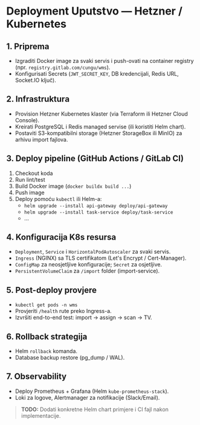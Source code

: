 # Deployment Uputstvo — Hetzner / Kubernetes

## 1. Priprema
- Izgraditi Docker image za svaki servis i push-ovati na container registry (npr. `registry.gitlab.com/cungu/wms`).
- Konfigurisati Secrets (`JWT_SECRET_KEY`, DB kredencijali, Redis URL, Socket.IO ključ).

## 2. Infrastrukturа
- Provision Hetzner Kubernetes klaster (via Terraform ili Hetzner Cloud Console).
- Kreirati PostgreSQL i Redis managed servise (ili koristiti Helm chart).
- Postaviti S3-kompatibilni storage (Hetzner StorageBox ili MinIO) za arhivu import fajlova.

## 3. Deploy pipeline (GitHub Actions / GitLab CI)
1. Checkout koda
2. Run lint/test
3. Build Docker image (`docker buildx build ...`)
4. Push image
5. Deploy pomoću `kubectl` ili Helm-a:
   - `helm upgrade --install api-gateway deploy/api-gateway`
   - `helm upgrade --install task-service deploy/task-service`
   - ...

## 4. Konfiguracija K8s resursa
- `Deployment`, `Service` i `HorizontalPodAutoscaler` za svaki servis.
- `Ingress` (NGINX) sa TLS certifikatom (Let's Encrypt / Cert-Manager).
- `ConfigMap` za neosjetljive konfiguracije; `Secret` za osjetljive.
- `PersistentVolumeClaim` za `/import` folder (import-service).

## 5. Post-deploy provjere
- `kubectl get pods -n wms`
- Provjeriti `/health` rute preko Ingress-a.
- Izvršiti end-to-end test: import → assign → scan → TV.

## 6. Rollback strategija
- Helm `rollback` komanda.
- Database backup restore (pg_dump / WAL).

## 7. Observability
- Deploy Prometheus + Grafana (Helm `kube-prometheus-stack`).
- Loki za logove, Alertmanager za notifikacije (Slack/Email).

> **TODO:** Dodati konkretne Helm chart primjere i CI fajl nakon implementacije.
